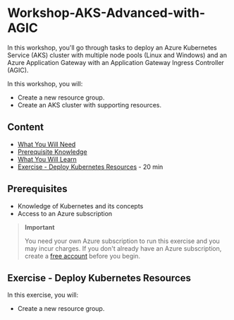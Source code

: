 # Workshop-AKS-Advanced-with-AGIC

In this workshop, you'll go through tasks to deploy an Azure Kubernetes Service
(AKS) cluster with multiple node pools (Linux and Windows) and an Azure Application
Gateway with an Application Gateway Ingress Controller (AGIC).

In this workshop, you will:

- Create a new resource group.
- Create an AKS cluster with supporting resources.

## Content

- [What You Will Need](#what-you-will-need)
- [Prerequisite Knowledge](#prerequisite-knowledge)
- [What You Will Learn](#what-you-will-learn)
- [Exercise - Deploy Kubernetes Resources](#exercise---deploy-kubernetes-resources) - 20 min

## Prerequisites

- Knowledge of Kubernetes and its concepts
- Access to an Azure subscription

> **Important**
>
> You need your own Azure subscription to run this exercise and you may incur charges.
> If you don't already have an Azure subscription, create a [free account](https://azure.microsoft.com/free/) before you begin.

## Exercise - Deploy Kubernetes Resources

In this exercise, you will:

- Create a new resource group.
